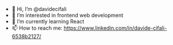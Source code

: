 - 👋 Hi, I’m @davidecifali
- 👀 I’m interested in frontend web development
- 🌱 I’m currently learning React
- 📫 How to reach me: https://www.linkedin.com/in/davide-cifali-6538b2127/ 

<!---
davidecifali/davidecifali is a ✨ special ✨ repository because its `README.md` (this file) appears on your GitHub profile.
You can click the Preview link to take a look at your changes.
--->
